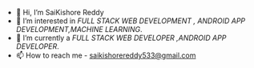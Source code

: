 - 👋 Hi, I’m SaiKishore Reddy
- 👀 I’m interested in *FULL STACK WEB DEVELOPMENT , ANDROID APP DEVELOPMENT,MACHINE LEARNING*.
- 🌱 I’m currently a *FULL STACK WEB DEVELOPER ,ANDROID APP DEVELOPER*. 
- 📫 How to reach me - saikishorereddy533@gmail.com

<!---
saikishorereddy533/saikishorereddy533 is a ✨ special ✨ repository because its `README.md` (this file) appears on your GitHub profile.
You can click the Preview link to take a look at your changes.
--->
